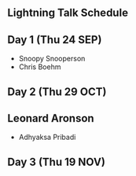 ## Lightning Talk Schedule

## Day 1 (Thu 24 SEP)

* Snoopy Snooperson
* Chris Boehm

## Day 2 (Thu 29 OCT)
## Leonard Aronson

* Adhyaksa Pribadi

## Day 3 (Thu 19 NOV)
